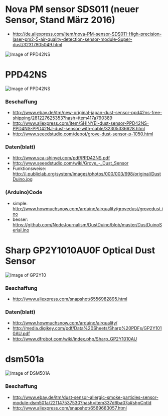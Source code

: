 # Nova PM sensor SDS011 (neuer Sensor, Stand März 2016)
- http://de.aliexpress.com/item/nova-PM-sensor-SDS011-High-precision-laser-pm2-5-air-quality-detection-sensor-module-Super-dust/32317805049.html

![Image of PPD42NS](http://g03.a.alicdn.com/kf/HTB1nDYxLpXXXXXIXVXXq6xXFXXX0/Nova-PM-Sensor-SDS011-hohe-Präzision-Laser-PM2-5-Qualität-Erkennungssensor-Modul-Super-Staub-Sensoren-Digitalausgang.jpg)

# PPD42NS

![Image of PPD42NS](https://raw.githubusercontent.com/opendata-stuttgart/meta/master/images/PPD42NS.jpg)

### Beschaffung

- http://www.ebay.de/itm/new-original-japan-dust-sensor-ppd42ns-free-shipping/281227625353?hash=item417a790389
- http://www.aliexpress.com/item/SHINYEI-dust-sensor-PPD42NS-PPD4NS-PPD42NJ-dust-sensor-with-cable/32305336628.html
- http://www.seeedstudio.com/depot/grove-dust-sensor-p-1050.html

### Daten(blatt)

- http://www.sca-shinyei.com/pdf/PPD42NS.pdf
- http://www.seeedstudio.com/wiki/Grove_-_Dust_Sensor
- Funktionsweise: http://i.publiclab.org/system/images/photos/000/003/998/original/DustDuino.jpg

### (Arduino)Code

- simple: http://www.howmuchsnow.com/arduino/airquality/grovedust/grovedust.ino
- besser: https://github.com/NodeJournalism/DustDuino/blob/master/DustDuinoSerial.ino


# Sharp GP2Y1010AU0F Optical Dust Sensor

![Image of GP2Y10](https://raw.githubusercontent.com/opendata-stuttgart/meta/master/images/GP2Y10.jpg)

### Beschaffung

- http://www.aliexpress.com/snapshot/6556982895.html

### Daten(blatt)

- http://www.howmuchsnow.com/arduino/airquality/
- http://media.digikey.com/pdf/Data%20Sheets/Sharp%20PDFs/GP2Y1010AU.pdf
- http://www.dfrobot.com/wiki/index.php/Sharp_GP2Y1010AU

# dsm501a

![Image of DSM501A](https://raw.githubusercontent.com/opendata-stuttgart/meta/master/images/DSM501A.jpg)

### Beschaffung

- http://www.ebay.de/itm/dust-sensor-allergic-smoke-particles-sensor-module-dsm501a/221147537530?hash=item337d6ba07a#shpCntId
- http://www.aliexpress.com/snapshot/6569683057.html